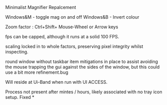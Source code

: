 Minimalist Magnifier Repalcement 

Windows&M - toggle mag on and off
Windows&B - Invert colour

Zoom factor : Ctrl+Shift+ Mouse-Wheel or Arrow keys 

fps can be capped, although it runs at a solid 100 FPS.  

scaling locked in to whole factors, preserving pixel integrity whilst inspecting.

round window without taskbar item
mitigations in place to assist avoiding the mouse trapping the gui against the sides of the window, but this could use a bit more refinement.bug

Will reside at Ui-Band when run with UI ACCESS.

Process not present after mintes / hours, likely associated with no tray icon setup. Fixed *
